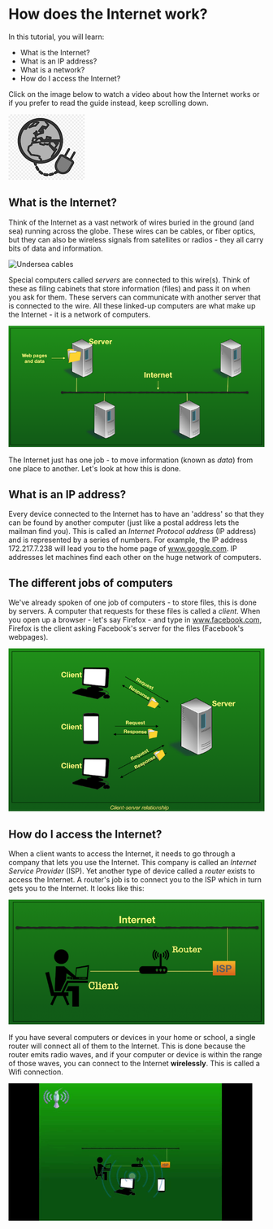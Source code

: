 # How does the Internet work?

In this tutorial, you will learn:
* What is the Internet?
* What is an IP address?
* What is a network?
* How do I access the Internet?

Click on the image below to watch a video about how the Internet works or if you prefer to read the guide instead, keep scrolling down.

[![](images/internet.jpeg)](https://youtu.be/34smxmFIiXk)

## What is the Internet?

Think of the Internet as a vast network of wires buried in the ground (and sea) running across the globe. These wires can be cables, or fiber optics, but they can also be wireless signals from satellites or radios - they all carry bits of data and information.

![Undersea cables](images/undersea.gif)

Special computers called _servers_ are connected to this wire(s). Think of these as filing cabinets that store information (files) and pass it on when you ask for them. These servers can communicate with another server that is connected to the wire. All these linked-up computers are what make up the Internet - it is a network of computers.

![Server](images/Server.png)


The Internet just has one job - to move information (known as _data_) from one place to another. Let's look at how this is done.

## What is an IP address?

Every device connected to the Internet has to have an 'address' so that they can be found by another computer (just like a postal address lets the mailman find you). This is called an _Internet Protocol address_ (IP address) and is represented by a series of numbers. For example, the IP address 172.217.7.238 will lead you to the home page of www.google.com. IP addresses let machines find each other on the huge network of computers.  

## The different jobs of computers

We've already spoken of one job of computers - to store files, this is done by servers.
A computer that requests for these files is called a _client_. When you open up a browser - let's say Firefox - and type in www.facebook.com, Firefox is the client asking Facebook's server for the files (Facebook's webpages). 

![Client Server model](images/CSS1.png)

## How do I access the Internet?

When a client wants to access the Internet, it needs to go through a company that lets you use the Internet. This company is called an _Internet Service Provider_ (ISP). Yet another type of device called a _router_ exists to access the Internet. A router's job is to connect you to the ISP which in turn gets you to the Internet. It looks like this:

![Accessing the Internet](images/ISP.png)


If you have several computers or devices in your home or school, a single router will connect all of them to the Internet. This is done because the router emits radio waves, and if your computer or device is within the range of those waves, you can connect to the Internet **wirelessly**. This is called a Wifi connection.

![Wifi connection](images/Wifi.gif)


